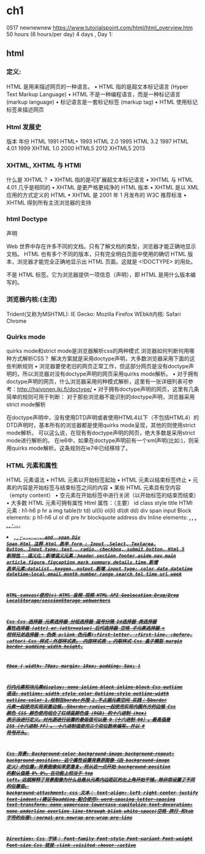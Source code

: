 # ch1

0517
newnewnew
https://www.tutorialspoint.com/html/html_overview.htm
50 hours (6 hours/per day) 4 days ,
Day 1:
## html 
### 定义:
HTML 是用来描述网页的一种语言。
•	HTML 指的是超文本标记语言 (Hyper Text Markup Language)
•	HTML 不是一种编程语言，而是一种标记语言 (markup language)
•	标记语言是一套标记标签 (markup tag)
•	HTML 使用标记标签来描述网页

### Html 发展史
版本	年份
HTML	1991
HTML+	1993
HTML 2.0	1995
HTML 3.2	1997
HTML 4.01	1999
XHTML 1.0	2000
HTML5	2012
XHTML5	2013

### XHTML, XHTML 与 HTMl
什么是 XHTML？
•	XHTML 指的是可扩展超文本标记语言
•	XHTML 与 HTML 4.01 几乎是相同的
•	XHTML 是更严格更纯净的 HTML 版本
•	XHTML 是以 XML 应用的方式定义的 HTML
•	XHTML 是 2001 年 1 月发布的 W3C 推荐标准
•	XHTML 得到所有主流浏览器的支持

### 	html Doctype
<!DOCTYPE> 声明
Web 世界中存在许多不同的文档。只有了解文档的类型，浏览器才能正确地显示文档。
HTML 也有多个不同的版本，只有完全明白页面中使用的确切 HTML 版本，浏览器才能完全正确地显示出 HTML 页面。这就是 <!DOCTYPE> 的用处。
<!DOCTYPE> 不是 HTML 标签。它为浏览器提供一项信息（声明），即 HTML 是用什么版本编写的。

### 浏览器内核:(主流)
Trident(又称为MSHTML): IE
Gecko: Mozilla Firefox
WEbkit内核: Safari Chrome

### Quirks mode
quirks mode和strict mode是浏览器解析css的两种模式
浏览器如何判断何用哪种方式解析CSS？
解决方案就是采用doctype声明，大多数浏览器采用下面的这些判断规则
•	    浏览器要使老旧的网页正常工作，但这部分网页是没有doctype声明的，所以浏览器对没有doctype声明的网页采用quirks mode解析。
•	    对于拥有doctype声明的网页，什么浏览器采用何种模式解析，这里有一张详细列表可参考：http://hsivonen.iki.fi/doctype/
•	    对于拥有doctype声明的网页，这里有几条简单的规则可用于判断：
对于那些浏览器不能识别的doctype声明，浏览器采用strict mode解析
 
在doctype声明中，没有使用DTD声明或者使用HTML4以下（不包括HTML4）的DTD声明时，基本所有的浏览器都是使用quirks mode呈现，其他的则使用strict mode解析。
可以这么说，在现有有doctype声明的网页，绝大多数是采用strict mode进行解析的。
在ie6中，如果在doctype声明前有一个xml声明(比如:<?xml version="1.0" encoding="iso-8859-1"?>)，则采用quirks mode解析。这条规则在ie7中已经移除了。

### HTML 元素和属性
HTML 元素语法
•	HTML 元素以开始标签起始
•	HTML 元素以结束标签终止
•	元素的内容是开始标签与结束标签之间的内容
•	某些 HTML 元素具有空内容（empty content）
•	空元素在开始标签中进行关闭（以开始标签的结束而结束）
•	大多数 HTML 元素可拥有属性
Html 属性：（主要）
id class style title
HTMl 元素 : h1-h6 p hr a img table(tr td) ul(li) ol(li) dl(dt dd) div span input
Block elements: p h1-h6 ul ol dl pre hr blockquote address div 
Inline elements: <b>, <i>, <u>, <em>, <strong>, <sup>, <sub>, <big>, <small>, <li>, <ins>, <del>, <code>, <cite>, <dfn>, <kbd>, and <var> span 
Div 
Span
Html 注释<!--注释内容-->
Html 表单 form : Input ,Select, Textarea, Button.
Input type: text , radio, checkbox, submit button.
Html 5 新特性：
语义化：新增语义元素：header section footer aside nav main article figure figcaption mark summary details time
新增 表单元素:datalist, keygen, output
新增 input type: color date datetime datetime-local email month number range search tel time url week

HTML canvas(使用js)
HTMl 音频 视频
HTML API
Geolocation Drag/Drop LocalStorage/sessionStorage webworkers

Css 
Css 选择器
元素选择器
分组选择器 逗号分隔
Id选择器
类选择器
属性选择器 [attr] or [attr=value]
后代选择器 空格
子元素选择器 >
相邻兄弟选择器 +
伪类 a:link 
伪元素(:first-letter, :first-line, :before, :after)
Css 样式：外部样式表， 内部样式表  ，内联样式
Css 盒子模型 margin border padding width height.
 
#box {
  width: 70px;
  margin: 10px;
  padding: 5px;
}
 
行内元素和块元素display: none inline block inline-block
Css outline 
语法: outline: width style color
Outline-style outline-width outline-color
1.绘制在border外围
2.不占据元素空间
实践：与border 元素一起使用实现双重边框，与border-radius一起使用实现内圆外方的边框
Css 颜色
CSS 颜色使用组合了红绿蓝颜色值 (RGB) 的十六进制 (hex) 表示法进行定义。对光源进行设置的最低值可以是 0（十六进制 00）。最高值是 255（十六进制 FF）。
十六进制值使用三个双位数来编写，并以 # 符号开头。
 
Css 背景:
Background-color
background-image
background-repeat:
background-position: 这个属性设置背景原图像（由 background-image 定义）的位置，背景图像如果要重复，将从这一点开始
background-position 的默认值是 0% 0%，在功能上相当于 top left。这就解释了背景图像为什么总是从元素内边距区的左上角开始平铺，除非您设置了不同的位置值。
background-attachment:
css 文本：
text-align: left right center justify
text-indent:(建议与padding 配合使用)
word-spacing
letter-spacing
text-transform: none uppercase lowercase capitalize
text-decoration: none underline overline line-through blink
white-space(空格 换行 和tab 字符的处理)：normal pre nowrap pre-wrap pre-line
 
Direction:
Css 字体：
Font-family
Font-style
Font-variant
Font-weight
Font-size
Css 链接 :link :visited :hover :active
